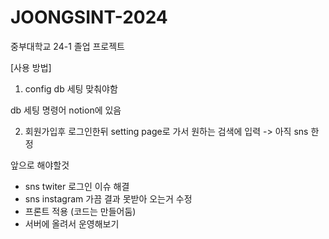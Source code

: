 # JOONGSINT-2024

중부대학교 24-1 졸업 프로젝트

[사용 방법]

1. config db 세팅 맞춰야함

db 세팅 명령어
notion에 있음

2. 회원가입후 로그인한뒤 setting page로 가서 원하는 검색에 입력 -> 아직 sns 한정

앞으로 해야할것

- sns twiter 로그인 이슈 해결
- sns instagram 가끔 결과 못받아 오는거 수정
- 프론트 적용 (코드는 만들어둠)
- 서버에 올려서 운영해보기
